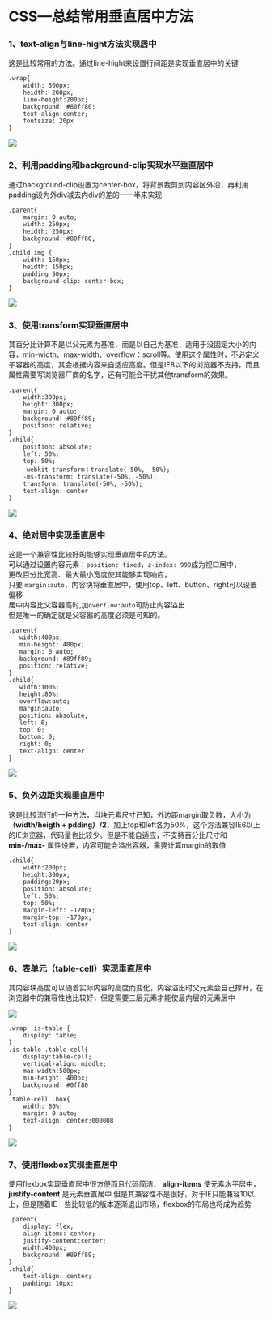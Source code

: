 # CSS—总结常用垂直居中方法
### 1、text-align与line-hight方法实现居中
这是比较常用的方法。通过line-hight来设置行间距是实现垂直居中的关键
```
.wrap{
    width: 500px;
    heidth: 200px;
    line-height:200px;
    background: #80ff80;
    text-align:center;
    fontsize: 20px
}
```
![](./img/mid-1.png)

### 2、利用padding和background-clip实现水平垂直居中
通过background-clip设置为center-box，将背景裁剪到内容区外沿，再利用padding设为外div减去内div的差的一一半来实现
```
.parent{
    margin: 0 auto;
    width: 250px;
    heidth: 250px;
    background: #80ff80;
}
.child img {
    width: 150px;
    heidth: 150px;
    padding 50px;
    background-clip: center-box;
}
```
![](./img/mid-2.png)
### 3、使用transform实现垂直居中
其百分比计算不是以父元素为基准，而是以自己为基准，适用于没固定大小的内容，min-width、max-width、overflow：scroll等。使用这个属性时，不必定义子容器的高度，其会根据内容来自适应高度。但是IE8以下的浏览器不支持，而且属性需要写浏览器厂商的名字，还有可能会干扰其他transform的效果。  
```
.parent{ 
    width:300px;
    height: 300px; 
    margin: 0 auto;
    background: #89ff89; 
    position: relative;
} 
.child{ 
    position: absolute; 
    left: 50%; 
    top: 50%; 
    -webkit-transform：translate(-50%, -50%); 
    -ms-transform: translate(-50%, -50%); 
    transform: translate(-50%, -50%); 
    text-align: center
}
```
![](./img/mid-3.png)

### 4、绝对居中实现垂直居中
这是一个兼容性比较好的能够实现垂直居中的方法。  
可以通过设置内容元素：`position: fixed`，`z-index: 999`成为视口居中，  
更改百分比宽高、最大最小宽度使其能够实现响应，  
只要 `margin:auto`，内容块将垂直居中，使用top、left、button、right可以设置偏移   
居中内容比父容器高时,加`overflow:auto`可防止内容溢出  
 但是唯一的确定就是父容器的高度必须是可知的。  
 ```
.parent{ 
    width:400px;
    min-height: 400px; 
    margin: 0 auto;
    background: #89ff89; 
    position: relative;
} 
.child{ 
    width:100%;
    height:80%;
    overflow:auto;
    margin:auto;
    position: absolute; 
    left: 0; 
    top: 0; 
    bottom: 0;
    right: 0; 
    text-align: center
}
```
 ![](./img/mid-4.png)

### 5、负外边距实现垂直居中
这是比较流行的一种方法，当块元素尺寸已知，外边距margin取负数，大小为 **（width/heigth + pdding）/2**，加上top和left各为50%，这个方法兼容IE6以上的IE浏览器，代码量也比较少。但是不能自适应，不支持百分比尺寸和 **min-/max-** 属性设置，内容可能会溢出容器，需要计算margin的取值  
```
.child{ 
    width:200px;
    height:300px;
    padding:20px;
    position: absolute; 
    left: 50%; 
    top: 50%; 
    margin-left: -120px;
    margin-top: -170px;
    text-align: center
}
```
![](./img/mid-5.png)

### 6、表单元（table-cell）实现垂直居中

其内容块高度可以随着实际内容的高度而变化，内容溢出时父元素会自己撑开，在浏览器中的兼容性也比较好，但是需要三层元素才能使最内层的元素居中   

![](./img/mid-0.png)
```
.wrap .is-table {
    display: table;
}
.is-table .table-cell{
    display:table-cell;
    vertical-align: middle;
    max-width:500px;
    min-height: 400px;
    background: #0ff80
}
.table-cell .box{
    width: 80%;
    margin: 0 auto;
    text-align: center;000008
}
```
![](./img/mid-6.png)

### 7、使用flexbox实现垂直居中
使用flexbox实现垂直居中很方便而且代码简洁， **align-items** 使元素水平居中，  **justify-content** 是元素垂直居中
但是其兼容性不是很好，对于IE只能兼容10以上，但是随着IE一些比较低的版本逐渐退出市场，flexbox的布局也将成为趋势 
``` 
.parent{ 
    display: flex;
    align-items: center;
    justify-content:center;
    width:400px;
    background: #89ff89; 
} 
.child{ 
    text-align: center;
    padding: 10px;
}
```  

![](./img/mid-7.png)

